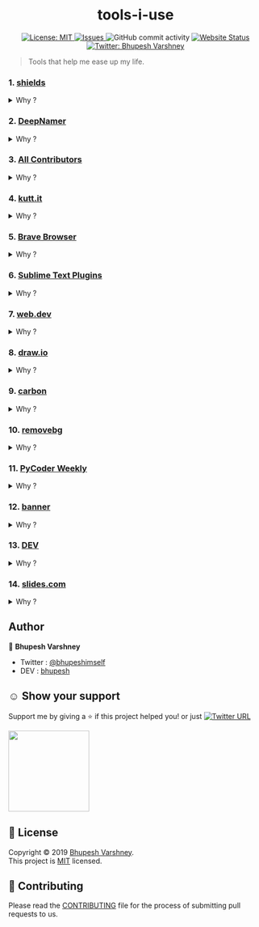 <h1 align="center">tools-i-use</h1>
<p align="center">
<!--  <img src="" />-->
  <a href="https://github.com/Bhupesh-V/tools-i-use/blob/master/LICENSE">
    <img alt="License: MIT" src="https://img.shields.io/github/license/Bhupesh-V/tools-i-use" target="_blank" />
  </a>
  <a href="https://github.com/Bhupesh-V/tools-i-use/issues">
    <img alt="Issues" src="https://img.shields.io/github/issues/Bhupesh-V/tools-i-use?color=blueviolet" />
  </a>
  <img alt="GitHub commit activity" src="https://img.shields.io/github/commit-activity/m/Bhupesh-V/tools-i-use">
  <a href="https://bhupesh.codes/tools-i-use/">
    <img alt="Website Status" src="https://img.shields.io/website?down_color=red&down_message=offline&up_color=orange&up_message=online&url=https%3A%2F%2Fbhupesh.codes%2Ftools-i-use%2F" />
  </a>
  <a href="https://twitter.com/bhupeshimself">
    <img alt="Twitter: Bhupesh Varshney" src="https://img.shields.io/twitter/follow/bhupeshimself.svg?style=social" target="_blank" />
  </a>
</p>

> Tools that help me ease up my life.


### 1. [shields](https://shields.io/)
<details><summary>Why ?</summary>
  <blockquote>For generating nice badges for my repositories</blockquote>
</details>

### 2. [DeepNamer](https://deepnamer.com/)
<details><summary>Why ?</summary>
  <blockquote>For getting ideas on naming my projects/tools</blockquote>
</details>

### 3. [All Contributors](https://allcontributors.org/)
<details><summary>Why ?</summary>
  <blockquote>For appreciating people who contribute to my repositories</blockquote>
</details>

### 4. [kutt.it](https://kutt.it/)
<details><summary>Why ?</summary>
  <blockquote>For shortening my Links (sometimes)</blockquote>
</details>

### 5. [Brave Browser](https://brave.com/)
<details><summary>Why ?</summary>
  <blockquote>For making my internet experience better</blockquote>
</details>

### 6. [Sublime Text Plugins]()
<details><summary>Why ?</summary>
  <blockquote>that's no question, plugins are great</blockquote>
  <ol>
    <li><a href="https://packagecontrol.io/packages/HTMLBeautify">HTMLBeautify</a></li>
    <li><a href="https://packagecontrol.io/packages/MarkdownLivePreview">Markdown​Live​Preview</a></li>
    <li><a href="https://packagecontrol.io/packages/Python%20PEP8%20Autoformat">Python PEP8 Autoformat</a></li>
    <li><a href="https://packagecontrol.io/packages/WordCount">Word​Count</a></li>
    <li><a href="https://packagecontrol.io/packages/GithubEmoji">Github​Emoji</a></li>
    <li><a href="https://packagecontrol.io/packages/JavaScript%20Completions">Java​Script Completions</a></li>
    <li><a href="https://packagecontrol.io/packages/BracketHighlighter">Bracket​Highlighter</a></li>
    <li><a href="https://packagecontrol.io/packages/GitGutter">Git​Gutter</a></li>
  </ol>
</details>

### 7. [web.dev](https://web.dev/)
<details><summary>Why ?</summary>
  <blockquote>For testing my web apps</blockquote>
</details>

### 8. [draw.io](https://www.draw.io/)
<details><summary>Why ?</summary>
  <blockquote>For making complex diagrams for my projects(flowchart etc.)</blockquote>
</details>

### 9. [carbon](https://carbon.now.sh/)
<details><summary>Why ?</summary>
  <blockquote>For making beautiful 💅 code images (sometimes)</blockquote>
</details>

### 10. [removebg](https://www.remove.bg/)
<details><summary>Why ?</summary>
  <blockquote>I am not good with photoshop 😛</blockquote>
</details>

### 11. [PyCoder Weekly](https://pycoders.com/)
<details><summary>Why ?</summary>
  <blockquote>For staying updated with 🐍 ecosystem</blockquote>
</details>

### 12. [banner](https://liyasthomas.github.io/banner/)
<details><summary>Why ?</summary>
  <blockquote>For creating quick banners (sometimes)</blockquote>
</details>

### 13. [DEV](https://dev.to)
<details><summary>Why ?</summary>
  <blockquote>My daily social by & for developers, also for blogging (a lot)</blockquote>
</details>

### 14. [slides.com](https://slides.com/)
<details><summary>Why ?</summary>
  <blockquote>Bye Bye! Microsoft</blockquote>
</details>


## Author

👤 **Bhupesh Varshney**

- Twitter : [@bhupeshimself](https://twitter.com/bhupeshimself)
- DEV : [bhupesh](https://dev.to/bhupesh)


## ☺️ Show your support

Support me by giving a ⭐️ if this project helped you! or just [![Twitter URL](https://img.shields.io/twitter/url?style=social&url=https%3A%2F%2Fgithub.com%2FBhupesh-V%2Ftools-i-use%2F)](https://twitter.com/intent/tweet?url=https://github.com/Bhupesh-V/tools-i-use&text=tools-i-use%20via%20@bhupeshimself)

<a href="https://www.patreon.com/bhupesh">
  <img src="https://c5.patreon.com/external/logo/become_a_patron_button@2x.png" width="160">
</a>


## 📝 License

Copyright © 2019 [Bhupesh Varshney](https://github.com/Bhupesh-V).<br />
This project is [MIT](https://github.com/Bhupesh-V/tools-i-use/blob/master/LICENSE) licensed.

## 👋 Contributing

Please read the [CONTRIBUTING](CONTRIBUTING.md) file for the process of submitting pull requests to us.

